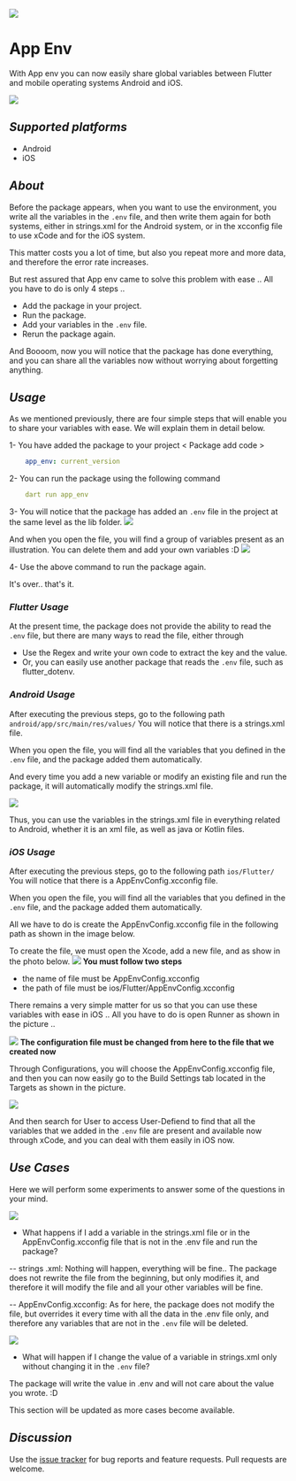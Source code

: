 ![](https://www7.0zz0.com/2023/07/13/22/729644482.jpg)
# App Env
With App env you can now easily share global variables between Flutter and mobile operating systems Android and iOS.

![](https://s11.gifyu.com/images/SWuTu.gif)
## _Supported platforms_
- Android
- iOS
## _About_
Before the package appears, when you want to use the environment, you write all the variables in the `.env` file, and then write them again for both systems, either in strings.xml for the Android system, or in the xcconfig file to use xCode and for the iOS system.

This matter costs you a lot of time, but also you repeat more and more data, and therefore the error rate increases.

But rest assured that App env came to solve this problem with ease .. All you have to do is only 4 steps ..
- Add the package in your project.
- Run the package.
- Add your variables in the `.env` file.
- Rerun the package again.

And Boooom, now you will notice that the package has done everything, and you can share all the variables now without worrying about forgetting anything.
## _Usage_
As we mentioned previously, there are four simple steps that will enable you to share your variables with ease. We will explain them in detail below.

1- You have added the package to your project
< Package add code >
```yml
    app_env: current_version
```

2- You can run the package using the following command
```yml
    dart run app_env
```
3- You will notice that the package has added an `.env` file in the project at the same level as the lib folder.
![](https://www8.0zz0.com/2023/07/13/22/749140116.png)

And when you open the file, you will find a group of variables present as an illustration. You can delete them and add your own variables :D
![](https://www8.0zz0.com/2023/07/13/22/327861201.png)

4- Use the above command to run the package again.

It's over.. that's it.
### _Flutter Usage_
At the present time, the package does not provide the ability to read the `.env` file, but there are many ways to read the file, either through

- Use the Regex and write your own code to extract the key and the value.
- Or, you can easily use another package that reads the `.env` file, such as flutter_dotenv.
### _Android Usage_
After executing the previous steps, go to the following path `android/app/src/main/res/values/` You will notice that there is a strings.xml file.

When you open the file, you will find all the variables that you defined in the `.env` file, and the package added them automatically.

And every time you add a new variable or modify an existing file and run the package, it will automatically modify the strings.xml file.

![](https://www8.0zz0.com/2023/07/13/22/115791653.png)

Thus, you can use the variables in the strings.xml file in everything related to Android, whether it is an xml file, as well as java or Kotlin files.
### _iOS Usage_
After executing the previous steps, go to the following path `ios/Flutter/` You will notice that there is a AppEnvConfig.xcconfig file.

When you open the file, you will find all the variables that you defined in the `.env` file, and the package added them automatically.

All we have to do is create the AppEnvConfig.xcconfig file in the following path as shown in the image below.

To create the file, we must open the Xcode, add a new file, and as show in the photo below.
![](https://www8.0zz0.com/2023/07/13/22/732702959.png)
**You must follow two steps**
- the name of file must be AppEnvConfig.xcconfig
- the path of file must be ios/Flutter/AppEnvConfig.xcconfig

There remains a very simple matter for us so that you can use these variables with ease in iOS .. All you have to do is open Runner as shown in the picture ..

![](https://www8.0zz0.com/2023/07/13/22/701990839.png)
**The configuration file must be changed from here to the file that we created now**

Through Configurations, you will choose the AppEnvConfig.xcconfig file, and then you can now easily go to the Build Settings tab located in the Targets as shown in the picture.

![](https://www8.0zz0.com/2023/07/13/22/388312176.png)

And then search for User to access User-Defiend to find that all the variables that we added in the `.env` file are present and available now through xCode, and you can deal with them easily in iOS now.

## _Use Cases_
Here we will perform some experiments to answer some of the questions in your mind.

![](https://s12.gifyu.com/images/SWu3u.gif)
- What happens if I add a variable in the strings.xml file or in the AppEnvConfig.xcconfig file that is not in the .env file and run the package?

-- strings .xml: Nothing will happen, everything will be fine.. The package does not rewrite the file from the beginning, but only modifies it, and therefore it will modify the file and all your other variables will be fine.

-- AppEnvConfig.xcconfig: As for here, the package does not modify the file, but overrides it every time with all the data in the .env file only, and therefore any variables that are not in the `.env` file will be deleted.


![](https://s11.gifyu.com/images/SWu3Q.gif)
- What will happen if I change the value of a variable in strings.xml only without changing it in the `.env` file?

The package will write the value in .env and will not care about the value you wrote. :D

This section will be updated as more cases become available.
## _Discussion_
Use the [issue tracker](https://github.com/mohamedhaloka/app_env/issues) for bug reports and feature requests.
Pull requests are welcome.